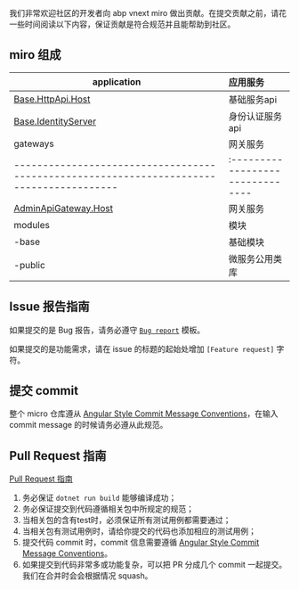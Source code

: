 我们非常欢迎社区的开发者向 abp vnext miro 做出贡献。在提交贡献之前，请花一些时间阅读以下内容，保证贡献是符合规范并且能帮助到社区。

## miro 组成

| application                                                                                                      | 应用服务                        |
| ----------------------------------------------------------------------------------------| :-------------------------------|
| [Base.HttpApi.Host](https://github.com/burningmyself/micro/tree/master/modules/base/host/Base.HttpApi.Host)      | 基础服务api                     |
| [Base.IdentityServer](https://github.com/burningmyself/micro/tree/master/modules/base/host/Base.IdentityServer)  | 身份认证服务api                 |
| gateways                                                                                                         | 网关服务                        |
| ----------------------------------------------------------------------------------------| :-------------------------------|
| [AdminApiGateway.Host](https://github.com/burningmyself/micro/tree/master/gateways/AdminApiGateway.Host)         | 网关服务                        |
| modules                                                                                                          | 模块                            |
| -base                                                                                                            | 基础模块                        |
| -public                                                                                                          | 微服务公用类库                  |


## Issue 报告指南

如果提交的是 Bug 报告，请务必遵守 [`Bug report`](https://github.com/buringmyself/micro/.github/ISSUE_TEMPLATE/bug_report.md) 模板。

如果提交的是功能需求，请在 issue 的标题的起始处增加 `[Feature request]` 字符。

## 提交 commit

整个 micro 仓库遵从 [Angular Style Commit Message Conventions](https://gist.github.com/stephenparish/9941e89d80e2bc58a153)，在输入 commit message 的时候请务必遵从此规范。


## Pull Request 指南
[Pull Request 指南](https://github.com/buringmyself/micro/.github/PULL_REQUEST_TEMPLATE.md)
1. 务必保证 `dotnet run build` 能够编译成功；
2. 务必保证提交到代码遵循相关包中所规定的规范；
3. 当相关包的含有test时，必须保证所有测试用例都需要通过；
4. 当相关包有测试用例时，请给你提交的代码也添加相应的测试用例；
5. 提交代码 commit 时，commit 信息需要遵循 [Angular Style Commit Message Conventions](https://gist.github.com/stephenparish/9941e89d80e2bc58a153)。
6. 如果提交到代码非常多或功能复杂，可以把 PR 分成几个 commit 一起提交。我们在合并时会会根据情况 squash。

